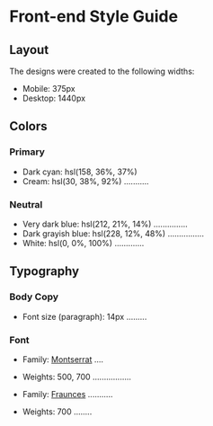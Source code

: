 # Front-end Style Guide

## Layout

The designs were created to the following widths:

- Mobile: 375px
- Desktop: 1440px

## Colors

### Primary

- Dark cyan: hsl(158, 36%, 37%)
- Cream: hsl(30, 38%, 92%) ...........

### Neutral

- Very dark blue: hsl(212, 21%, 14%) ...............
- Dark grayish blue: hsl(228, 12%, 48%) ................
- White: hsl(0, 0%, 100%) .............

## Typography

### Body Copy

- Font size (paragraph): 14px .........

### Font

- Family: [Montserrat](https://fonts.google.com/specimen/Montserrat) ....
- Weights: 500, 700 .................

- Family: [Fraunces](https://fonts.google.com/specimen/Fraunces) ...........
- Weights: 700 ........
